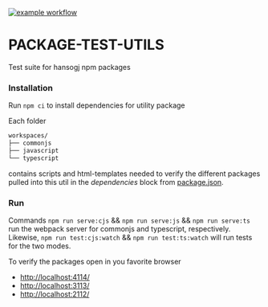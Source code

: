 [![example workflow](https://github.com/hansogj/package-test-utils/actions/workflows/build.yml/badge.svg)](https://github.com/hansogj/package-test-utils/actions/workflows/build.yml/badge.svg)

# PACKAGE-TEST-UTILS

Test suite for hansogj npm packages

### Installation

Run `npm ci` to install dependencies for utility package

Each folder

```bash
workspaces/
├── commonjs
├── javascript
└── typescript

```

contains scripts and html-templates needed to verify the different packages pulled into this util in the _dependencies_ block from [package.json](package.json).

### Run

Commands `npm run serve:cjs` && `npm run serve:js` && `npm run serve:ts` run the webpack server for commonjs and typescript, respectively. Likewise, `npm run test:cjs:watch` && `npm run test:ts:watch` will run tests for the two modes.

To verify the packages open in you favorite browser

-   [http://localhost:4114/](http://localhost:4114/)
-   [http://localhost:3113/](http://localhost:3113/)
-   [http://localhost:2112/](http://localhost:2112/)
